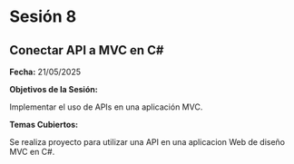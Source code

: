 # Sesión 8 #

## Conectar API a MVC en C# ##

**Fecha:** 21/05/2025

**Objetivos de la Sesión:**

Implementar el uso de APIs en una aplicación MVC.

**Temas Cubiertos:**

Se realiza proyecto para utilizar una API en una aplicacion Web de diseño MVC en C#.
